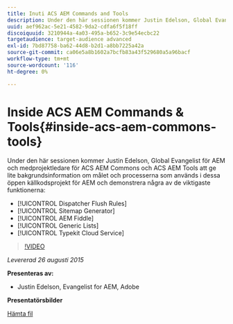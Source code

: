 ```yaml
---
title: Inuti ACS AEM Commands and Tools
description: Under den här sessionen kommer Justin Edelson, Global Evangelist för AEM och medprojektledare för ACS AEM Commons och ACS AEM Tools att ge lite bakgrundsinformation om målet och processerna som används i dessa öppen källkodsprojekt för AEM och demonstrera några av de viktigaste funktionerna.
uuid: aef962ac-5e21-4582-9da2-cdfa6f5f18ff
discoiquuid: 3210944a-4a03-495a-b652-3c9e54ecbc22
targetaudience: target-audience advanced
exl-id: 7bd87758-ba62-44d8-b2d1-a8bb7225a42a
source-git-commit: ca06e5a8b1602a7bcfb83a43f529680a5a96bacf
workflow-type: tm+mt
source-wordcount: '116'
ht-degree: 0%

---
```


# Inside ACS AEM Commands &amp; Tools{#inside-acs-aem-commons-tools}

Under den här sessionen kommer Justin Edelson, Global Evangelist för AEM och medprojektledare för ACS AEM Commons och ACS AEM Tools att ge lite bakgrundsinformation om målet och processerna som används i dessa öppen källkodsprojekt för AEM och demonstrera några av de viktigaste funktionerna:

* [!UICONTROL Dispatcher Flush Rules]
* [!UICONTROL Sitemap Generator]
* [!UICONTROL AEM Fiddle]
* [!UICONTROL Generic Lists]
* [!UICONTROL Typekit Cloud Service]

>[!VIDEO](https://video.tv.adobe.com/v/19374/?quality=9)

*Levererad 26 augusti 2015*

**Presenteras av:**

* Justin Edelson, Evangelist for AEM, Adobe

**Presentatörsbilder**

[Hämta fil](assets/08262015-commons-and-tools.pptx)
<!--
[Get back to the Overview](https://helpx.adobe.com/experience-manager/kt/eseminars/gems/aem-index.html)
-->
